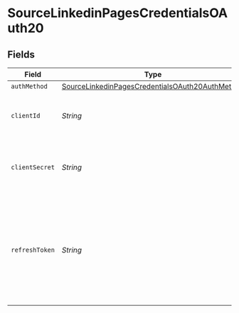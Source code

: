 # SourceLinkedinPagesCredentialsOAuth20


## Fields

| Field                                                                                                                                                                                | Type                                                                                                                                                                                 | Required                                                                                                                                                                             | Description                                                                                                                                                                          |
| ------------------------------------------------------------------------------------------------------------------------------------------------------------------------------------ | ------------------------------------------------------------------------------------------------------------------------------------------------------------------------------------ | ------------------------------------------------------------------------------------------------------------------------------------------------------------------------------------ | ------------------------------------------------------------------------------------------------------------------------------------------------------------------------------------ |
| `authMethod`                                                                                                                                                                         | [SourceLinkedinPagesCredentialsOAuth20AuthMethod](../../models/shared/SourceLinkedinPagesCredentialsOAuth20AuthMethod.md)                                                            | :heavy_minus_sign:                                                                                                                                                                   | N/A                                                                                                                                                                                  |
| `clientId`                                                                                                                                                                           | *String*                                                                                                                                                                             | :heavy_check_mark:                                                                                                                                                                   | The client ID of the LinkedIn developer application.                                                                                                                                 |
| `clientSecret`                                                                                                                                                                       | *String*                                                                                                                                                                             | :heavy_check_mark:                                                                                                                                                                   | The client secret of the LinkedIn developer application.                                                                                                                             |
| `refreshToken`                                                                                                                                                                       | *String*                                                                                                                                                                             | :heavy_check_mark:                                                                                                                                                                   | The token value generated using the LinkedIn Developers OAuth Token Tools. See the <a href="https://docs.airbyte.com/integrations/sources/linkedin-pages/">docs</a> to obtain yours. |